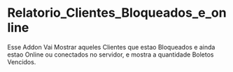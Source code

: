 # Relatorio_Clientes_Bloqueados_e_online
 Esse Addon Vai Mostrar aqueles Clientes que estao Bloqueados e ainda estao Online ou conectados no servidor, e mostra a quantidade Boletos Vencidos.
